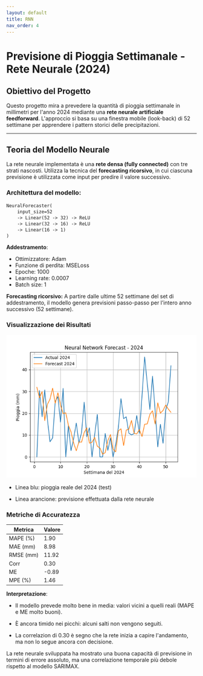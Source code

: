 ```yaml
---
layout: default
title: RNN
nav_order: 4
---
```

# Previsione di Pioggia Settimanale - Rete Neurale (2024)

## Obiettivo del Progetto

Questo progetto mira a prevedere la quantità di pioggia settimanale in millimetri per l'anno 2024 mediante una **rete neurale artificiale feedforward**. L'approccio si basa su una finestra mobile (look-back) di 52 settimane per apprendere i pattern storici delle precipitazioni.

---

## Teoria del Modello Neurale

La rete neurale implementata è una **rete densa (fully connected)** con tre strati nascosti. Utilizza la tecnica del **forecasting ricorsivo**, in cui ciascuna previsione è utilizzata come input per predire il valore successivo.

### Architettura del modello:

```
NeuralForecaster(
    input_size=52
    -> Linear(52 -> 32) -> ReLU
    -> Linear(32 -> 16) -> ReLU
    -> Linear(16 -> 1)
)
```

**Addestramento**:
- Ottimizzatore: Adam 
- Funzione di perdita: MSELoss 
- Epoche: 1000 
- Learning rate: 0.0007 
- Batch size: 1

**Forecasting ricorsivo:**
A partire dalle ultime 52 settimane del set di addestramento, il modello genera previsioni passo-passo per l’intero 
anno successivo (52 settimane).

### Visualizzazione dei Risultati
![NNplot.png](img/NNplot.png)

- Linea blu: pioggia reale del 2024 (test)

- Linea arancione: previsione effettuata dalla rete neurale

### Metriche di Accuratezza

| Metrica   | Valore |
| --------- |--------|
| MAPE (%)  | 1.90   |
| MAE (mm)  | 8.98   |
| RMSE (mm) | 11.92  |
| Corr      | 0.30   |
| ME        | -0.89  |
| MPE (%)   | 1.46   |


**Interpretazione**:
- Il modello prevede molto bene in media: valori vicini a quelli reali (MAPE e ME molto buoni).

- È ancora timido nei picchi: alcuni salti non vengono seguiti.

- La correlazion di 0.30 è  segno che la rete inizia a capire l'andamento, 
ma non lo segue ancora con decisione.

La rete neurale sviluppata ha mostrato una buona capacità di previsione in termini di errore assoluto, 
ma una correlazione temporale più debole rispetto al modello SARIMAX.
